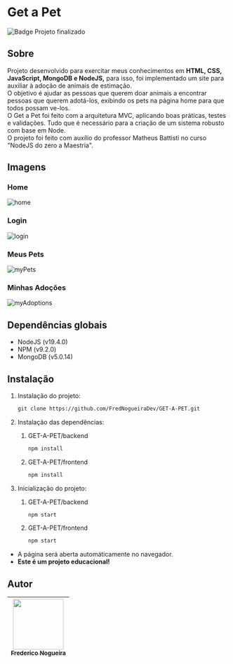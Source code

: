 # Get a Pet
![Badge Projeto finalizado](http://img.shields.io/static/v1?label=STATUS&message=Finalizado&color=GREEN&style=for-the-badge)

## Sobre

Projeto desenvolvido para exercitar meus conhecimentos em **HTML, CSS, JavaScript, MongoDB e NodeJS,** para isso, foi implementado um site para auxiliar à adoção de animais de estimação. <br/>
O objetivo é ajudar as pessoas que querem doar animais a encontrar pessoas que querem adotá-los, exibindo os pets na página home para que todos possam ve-los. <br/>
O Get a Pet foi feito com a arquitetura MVC, aplicando boas práticas, testes e validações. Tudo que é necessário para a criação de um sistema robusto com base em Node. <br/>
O projeto foi feito com auxílio do professor Matheus Battisti no curso "NodeJS do zero a Maestria".

## Imagens
### Home
![home](https://user-images.githubusercontent.com/102488476/215175688-c9ef837b-6de9-48bf-a9a3-78461587887f.png)

### Login
![login](https://user-images.githubusercontent.com/102488476/215175905-7005d0b6-778e-420c-b88a-ab5d77ff5194.png)

### Meus Pets
![myPets](https://user-images.githubusercontent.com/102488476/215176133-db40cc76-31ba-4aaa-b6c0-8a150aa9ffad.png)

### Minhas Adoções
![myAdoptions](https://user-images.githubusercontent.com/102488476/215176380-ef72228c-d373-4ee7-b61c-103af4243c51.png)

## Dependências globais

- NodeJS (v19.4.0)
- NPM (v9.2.0)
- MongoDB (v5.0.14)

## Instalação

1. Instalação do projeto:
    
    ```html
    git clone https://github.com/FredNogueiraDev/GET-A-PET.git
    ```
    
2. Instalação das dependências:
    1. GET-A-PET/backend
        
        ```html
        npm install
        ```
        
    2. GET-A-PET/frontend
        
        ```html
        npm install
        ```
        
3.  Inicialização do projeto:
    1. GET-A-PET/backend
        
        ```html
        npm start
        ```
        
    2. GET-A-PET/frontend
        
        ```html
        npm start
        ```
        
- A página será aberta automáticamente no navegador.
- **Este é um projeto educacional!**

## Autor
| [<img src="https://avatars.githubusercontent.com/u/102488476?v=4" width=115><br><sub>Frederico Nogueira</sub>](https://www.linkedin.com/in/frederico-nogueira-654924238/) | 
| :---: |

